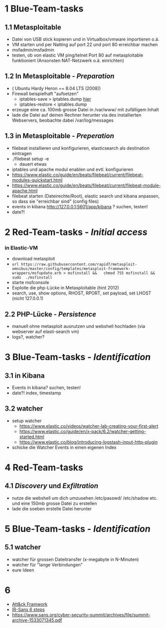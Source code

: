 # 1 Blue-Team-tasks
## 1.1 Metasploitable
* Datei von USB stick kopieren und in Virtualbox/vmware importieren o.ä.
* VM starten und per Natting auf port 22 und port 80 erreichbar machen
* msfadmin/msfadmin
* testen, ob von elastic VM ping/telnet Port 80 auf metasploitable funktioniert (Ansonsten NAT-Netzwerk o.ä. einrichten) 

## 1.2 In Metasploitable - _Preparation_
* ( Ubuntu Hardy Heron == 8.04 LTS (2008)) 
* Firewall beispielhaft "aufsetzen"
  * iptables-save > iptables.dump [hier](iptables.dump)
  * iptables-restore < iptables.dump
* erzeuge eine ca. 100mb grosse Datei in /var/www/ mit zufälligem Inhalt
* lade die Datei auf deinen Rechner herunter via des installierten Webservers, beobachte dabei /var/log/messages

## 1.3 in Metasploitable - _Preperation_
* filebeat installieren und konfigurieren, elasticsearch als destination eintragen
* ./filebeat setup -e 
   * dauert etwas
* iptables und apache modul enablen und evtl. konfigurieren   
* https://www.elastic.co/guide/en/beats/filebeat/current/filebeat-modules-quickstart.html
* https://www.elastic.co/guide/en/beats/filebeat/current/filebeat-module-apache.html
* filebeat starten (Dateirechte/Root), elastic search und kibana anpassen, so dass sie "erreichbar sind" (config files)
* events in kibana  http://127.0.0.1:5601/app/kibana ? suchen, testen!
* date?!


# 2 Red-Team-tasks - _Initial access_ 
### in Elastic-VM
* download metasploit
 * ```url https://raw.githubusercontent.com/rapid7/metasploit-omnibus/master/config/templates/metasploit-framework-wrappers/msfupdate.erb > msfinstall &&   chmod 755 msfinstall &&  sudo  ./msfinstall ```
* starte msfconsole
* Exploite die php-Lücke in Metasploitable (hint 2012)
 * search, use, show options, RHOST, RPORT, set payload, set LHOST (nicht 127.0.0.1)

## 2.2 PHP-Lücke - _Persistence_
* manuell ohne metasploit ausnutzen und webshell hochladen (via webserver auf elasti-search vm)
* logs?, watcher? 

# 3 Blue-Team-tasks - _Identification_ 
## 3.1 in Kibana 
* Events in kibana? suchen, testen!
* date?! index, timestamp

## 3.2 watcher
* setup watcher 
  * https://www.elastic.co/videos/watcher-lab-creating-your-first-alert
  * https://www.elastic.co/guide/en/x-pack/6.2/watcher-getting-started.html
  * https://www.elastic.co/blog/introducing-logstash-input-http-plugin
* schicke die Watcher Events in einen eigenen Index


# 4 Red-Team-tasks 
## 4.1 _Discovery_ und _Exfiltration_
* nutze die webshell um dich umzusehen /etc/passwd/ /etc/shadow etc. und eine 150mb grosse Datei zu erstellen
* lade die soeben erstelle Datei herunter 


# 5 Blue-Team-tasks - _Identification_
## 5.1 watcher
* watcher für grossen Dateitransfer (x-megabyte in N-Minuten)
* watcher für "lange Verbindungen"
* eure Ideen




# 6 
* [Att&ck Framwork](https://attack.mitre.org/) 
* [IR-Sans 6 steps](https://www.cynet.com/cyber-attacks/incident-response-sans-the-6-steps-in-depth/)
* https://www.sans.org/cyber-security-summit/archives/file/summit-archive-1533071345.pdf

